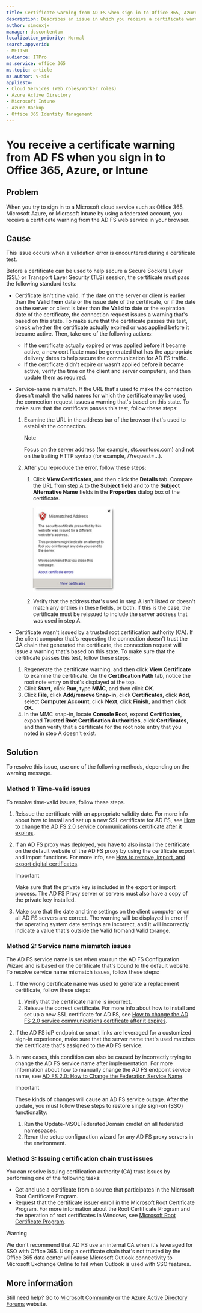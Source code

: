 ```yaml
---
title: Certificate warning from AD FS when sign in to Office 365, Azure, or Intune
description: Describes an issue in which you receive a certificate warning from AD FS when you try to sign in to Office 365, Azure, or Microsoft Intune by using a federated account. A resolution is provided.
author: simonxjx
manager: dcscontentpm
localization_priority: Normal
search.appverid: 
- MET150
audience: ITPro
ms.service: office 365
ms.topic: article
ms.author: v-six
appliesto:
- Cloud Services (Web roles/Worker roles)
- Azure Active Directory
- Microsoft Intune
- Azure Backup
- Office 365 Identity Management
---
```


# You receive a certificate warning from AD FS when you sign in to Office 365, Azure, or Intune

## Problem

When you try to sign in to a Microsoft cloud service such as Office 365, Microsoft Azure, or Microsoft Intune by using a federated account, you receive a certificate warning from the AD FS web service in your browser.

## Cause 

This issue occurs when a validation error is encountered during a certificate test. 

Before a certificate can be used to help secure a Secure Sockets Layer (SSL) or Transport Layer Security (TLS) session, the certificate must pass the following standard tests:

- Certificate isn't time valid. If the date on the server or client is earlier than the **Valid from** date or the issue date of the certificate, or if the date on the server or client is later than the **Valid to** date or the expiration date of the certificate, the connection request issues a warning that's based on this state. To make sure that the certificate passes this test, check whether the certificate actually expired or was applied before it became active. Then, take one of the following actions:
  - If the certificate actually expired or was applied before it became active, a new certificate must be generated that has the appropriate delivery dates to help secure the communication for AD FS traffic.   
  - If the certificate didn't expire or wasn't applied before it became active, verify the time on the client and server computers, and then update them as required.   
   
- Service-name mismatch. If the URL that's used to make the connection doesn't match the valid names for which the certificate may be used, the connection request issues a warning that's based on this state. To make sure that the certificate passes this test, follow these steps:
  1. Examine the URL in the address bar of the browser that's used to establish the connection.

     > [!NOTE]
     > Focus on the server address (for example, sts.contoso.com) and not on the trailing HTTP syntax (for example, /?request=…).   
  2. After you reproduce the error, follow these steps:
     1. Click **View Certificates**, and then click the **Details** tab. Compare the URL from step A to the **Subject** field and to the **Subject Alternative Name** fields in the **Properties** dialog box of the certificate.

         ![Screen shot of mismatched address page ](./media/certificate-warning-from-ad-fs/properties.jpg)
     1. Verify that the address that's used in step A isn't listed or doesn't match any entries in these fields, or both. If this is the case, the certificate must be reissued to include the server address that was used in step A.
   
- Certificate wasn't issued by a trusted root certification authority (CA). If the client computer that's requesting the connection doesn't trust the CA chain that generated the certificate, the connection request will issue a warning that's based on this state. To make sure that the certificate passes this test, follow these steps:
  1. Regenerate the certificate warning, and then click **View Certificate** to examine the certificate. On the **Certification Path** tab, notice the root note entry on that's displayed at the top.   
  2. Click **Start**, click **Run**, type **MMC**, and then click **OK**.    
  3. Click **File**, click **Add/remove Snap-in**, click **Certificates**, click **Add**, select **Computer Account**, click **Next**, click **Finish**, and then click **OK**.   
  4. In the MMC snap-in, locate **Console Root**, expand **Certificates**, expand **Trusted Root Certification Authorities**, click **Certificates**, and then verify that a certificate for the root note entry that you noted in step A doesn't exist.   

## Solution

To resolve this issue, use one of the following methods, depending on the warning message.

### Method 1: Time-valid issues

To resolve time-valid issues, follow these steps. 
 
1. Reissue the certificate with an appropriate validity date. For more info about how to install and set up a new SSL certificate for AD FS, see [How to change the AD FS 2.0 service communications certificate after it expires](https://support.microsoft.com/help/2921805).      
2. If an AD FS proxy was deployed, you have to also install the certificate on the default website of the AD FS proxy by using the certificate export and import functions. For more info, see [How to remove, import, and export digital certificates](https://support.microsoft.com/help/179380).  

   > [!IMPORTANT]
   > Make sure that the private key is included in the export or import process. The AD FS Proxy server or servers must also have a copy of the private key installed.    
3. Make sure that the date and time settings on the client computer or on all AD FS servers are correct. The warning will be displayed in error if the operating system date settings are incorrect, and it will incorrectly indicate a value that's outside the Valid fromand Valid torange.    
 
### Method 2: Service name mismatch issues

 The AD FS service name is set when you run the AD FS Configuration Wizard and is based on the certificate that's bound to the default website. To resolve service name mismatch issues, follow these steps: 
 
1. If the wrong certificate name was used to generate a replacement certificate, follow these steps:  
   1. Verify that the certificate name is incorrect.
   1. Reissue the correct certificate. For more info about how to install and set up a new SSL certificate for AD FS, see [How to change the AD FS 2.0 service communications certificate after it expires](https://support.microsoft.com/help/2921805).    
2. If the AD FS idP endpoint or smart links are leveraged for a customized sign-in experience, make sure that the server name that's used matches the certificate that's assigned to the AD FS service.  
3. In rare cases, this condition can also be caused by incorrectly trying to change the AD FS service name after implementation. For more information about how to manually change the AD FS endpoint service name, see
[AD FS 2.0: How to Change the Federation Service Name](https://social.technet.microsoft.com/wiki/contents/articles/ad-fs-2-0-how-to-change-the-federation-service-name.aspx). 
 
   > [!IMPORTANT]
   > These kinds of changes will cause an AD FS service outage. After the update, you must follow these steps to restore single sign-on (SSO) functionality:  
   > 1. Run the Update-MSOLFederatedDomain cmdlet on all federated namespaces.    
   > 2. Rerun the setup configuration wizard for any AD FS proxy servers in the environment.    

### Method 3: Issuing certification chain trust issues

You can resolve issuing certification authority (CA) trust issues by performing one of the following tasks: 
 
- Get and use a certificate from a source that participates in the Microsoft Root Certificate Program.    
- Request that the certificate issuer enroll in the Microsoft Root Certificate Program. For more information about the Root Certificate Program and the operation of root certificates in Windows, see [Microsoft Root Certificate Program](https://technet.microsoft.com/library/cc751157.aspx).     
 
> [!WARNING]
> We don't recommend that AD FS use an internal CA when it's leveraged for SSO with Office 365. Using a certificate chain that's not trusted by the Office 365 data center will cause Microsoft Outlook connectivity to Microsoft Exchange Online to fail when Outlook is used with SSO features. 

## More information

Still need help? Go to [Microsoft Community](https://answers.microsoft.com/) or the [Azure Active Directory Forums](https://social.msdn.microsoft.com/forums/azure/home?forum=windowsazuread) website.